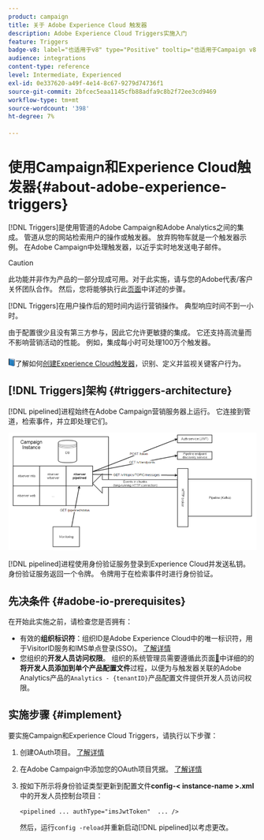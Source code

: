 ```yaml
---
product: campaign
title: 关于 Adobe Experience Cloud 触发器
description: Adobe Experience Cloud Triggers实施入门
feature: Triggers
badge-v8: label="也适用于v8" type="Positive" tooltip="也适用于Campaign v8"
audience: integrations
content-type: reference
level: Intermediate, Experienced
exl-id: 0e337620-a49f-4e14-8c67-9279d74736f1
source-git-commit: 2bfcec5eaa1145cfb88adfa9c8b2f72ee3cd9469
workflow-type: tm+mt
source-wordcount: '398'
ht-degree: 7%

---
```


# 使用Campaign和Experience Cloud触发器{#about-adobe-experience-triggers}

[!DNL Triggers]是使用管道的Adobe Campaign和Adobe Analytics之间的集成。 管道从您的网站检索用户的操作或触发器。 放弃购物车就是一个触发器示例。 在Adobe Campaign中处理触发器，以近乎实时地发送电子邮件。

>[!CAUTION]
>
>此功能并非作为产品的一部分现成可用。对于此实施，请与您的Adobe代表/客户关怀团队合作。 然后，您将能够执行此[页面](../../integrations/using/configuring-pipeline.md#prerequisites)中详述的步骤。

[!DNL Triggers]在用户操作后的短时间内运行营销操作。 典型响应时间不到一小时。

由于配置很少且没有第三方参与，因此它允许更敏捷的集成。
它还支持高流量而不影响营销活动的性能。 例如，集成每小时可处理100万个触发器。

![](assets/do-not-localize/book.png)了解如何[创建Experience Cloud触发器](https://experienceleague.adobe.com/docs/experience-cloud/triggers/create.html?lang=zh-Hans)，识别、定义并监视关键客户行为。

## [!DNL Triggers]架构 {#triggers-architecture}

[!DNL pipelined]进程始终在Adobe Campaign营销服务器上运行。 它连接到管道，检索事件，并立即处理它们。

![](assets/triggers_2.png)

[!DNL pipelined]进程使用身份验证服务登录到Experience Cloud并发送私钥。 身份验证服务返回一个令牌。 令牌用于在检索事件时进行身份验证。

## 先决条件 {#adobe-io-prerequisites}

在开始此实施之前，请检查您是否拥有：

* 有效的&#x200B;**组织标识符**：组织ID是Adobe Experience Cloud中的唯一标识符，用于VisitorID服务和IMS单点登录(SSO)。 [了解详情](https://experienceleague.adobe.com/docs/core-services/interface/administration/organizations.html?lang=zh-hans)
* 您组织的&#x200B;**开发人员访问权限**。 组织的系统管理员需要遵循此页面[&#128279;](https://helpx.adobe.com/cn/enterprise/using/manage-developers.html)中详细的的&#x200B;**将开发人员添加到单个产品配置文件**&#x200B;过程，以便为与触发器关联的Adobe Analytics产品的`Analytics - {tenantID}`产品配置文件提供开发人员访问权限。

## 实施步骤 {#implement}

要实施Campaign和Experience Cloud Triggers，请执行以下步骤：

1. 创建OAuth项目。 [了解详情](oauth-technical-account.md#oauth-service)

1. 在Adobe Campaign中添加您的OAuth项目凭据。 [了解详情](oauth-technical-account.md#add-credentials)

1. 按如下所示将身份验证类型更新到配置文件&#x200B;**config-&lt; instance-name >.xml**&#x200B;中的开发人员控制台项目：

   ```
   <pipelined ... authType="imsJwtToken"  ... />
   ```

   然后，运行`config -reload`并重新启动[!DNL pipelined]以考虑更改。

